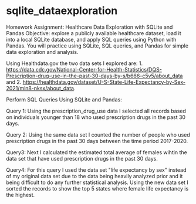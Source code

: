 # sqlite_dataexploration
Homework Assignment: Healthcare Data Exploration with SQLite and Pandas
Objective: explore a publicly available healthcare dataset, load it into a local SQLite database, and apply SQL queries using Python with Pandas. You will practice using SQLite, SQL queries, and Pandas for simple data exploration and analysis.

Using Healthdata.gov the two data sets I explored are: 1. https://data.cdc.gov/National-Center-for-Health-Statistics/DQS-Prescription-drug-use-in-the-past-30-days-by-s/b666-c5v5/about_data and 2. https://healthdata.gov/dataset/U-S-State-Life-Expectancy-by-Sex-2021/min8-nksx/about_data.

Perform SQL Queries Using SQLite and Pandas:
 
  Query 1: Using the prescription_drug_use data I selected all records based on individuals younger than 18 who used prescription drugs in the past 30 days. 

  Query 2: Using the same data set I counted the number of people who used prescription drugs in the past 30 days between the time period 2017-2020.

  Query3: Next I calculated the estimated total average of females wihtin the data set that have used prescription drugs in the past 30 days. 

  Query4: For this query I used the data set "life expectancy by sex" instead of my original data set due to the data being heavily analyzed prior and it being difficult to do any further statistical analysis. Using the new data set I sorted the records to show the top 5 states where female life expectancy is the highest. 

